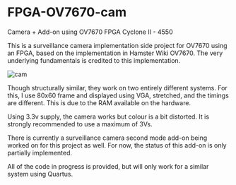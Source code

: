 # FPGA-OV7670-cam
Camera + Add-on using OV7670 FPGA Cyclone II - 4550

This is a surveillance camera implementation side project for OV7670 using an FPGA, based on the implementation in Hamster Wiki OV7670. The very underlying fundamentals is credited to this implementation.  


![cam](/../screenshot/scrn/cam.jpg?raw=true "cam")


Though structurally similar, they work on two entirely different systems. For this, I use 80x60 frame and displayed using VGA, stretched, and the timings are different. This is due to the RAM available on the hardware. 

Using 3.3v supply, the camera works but colour is a bit distorted. It is strongly recommended to use a maximum of 3Vs.

There is currently a surveillance camera second mode add-on being worked on for this project as well. For now, the status of this add-on is only partially implemented. 


All of the code in progress is provided, but will only work for a similar system using Quartus.
